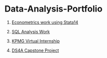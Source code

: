 # Data-Analysis-Portfolio

1. [Econometrics work using Stata14](https://github.com/mujont/Munoz_Econometrics)

2. [SQL Analysis Work](https://github.com/mujont/SQL_Practice)
 
3. [KPMG Virtual Internship](https://github.com/mujont/KPMG-Internship)

4. [DS4A Capstone Project](https://github.com/mujont/DS4A-Capstone-Project)
